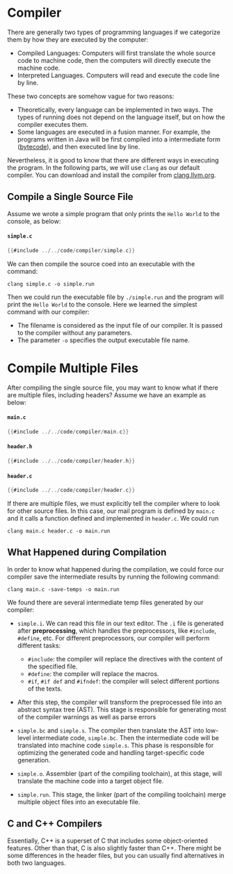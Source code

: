# Compiler

There are generally two types of programming languages if we categorize them by how they are executed by the computer:

* Compiled Languages: Computers will first translate the whole source code to machine code, then the computers will directly execute the machine code.
* Interpreted Languages. Computers will read and execute the code line by line.

These two concepts are somehow vague for two reasons:

* Theoretically, every language can be implemented in two ways. The types of running does not depend on the language itself, but on how the compiler executes them.
* Some languages are executed in a fusion manner. For example, the programs written in Java will be first compiled into a intermediate form ([bytecode](https://en.wikipedia.org/wiki/Bytecode)), and then executed line by line.

Nevertheless, it is good to know that there are different ways in executing the program. In the following parts, we will use ``clang`` as our default compiler. You can download and install the compiler from [clang.llvm.org](https://clang.llvm.org/).

## Compile a Single Source File

Assume we wrote a simple program that only prints the `Hello World` to the console, as below:

#### **`simple.c`**
``` c
{{#include ../../code/compiler/simple.c}}
```


We can then compile the source coed into an executable with the command: 

```clang simple.c -o simple.run```

Then we could run the executable file by ```./simple.run``` and the program will print the `Hello World` to the console. Here we learned the simplest command with our compiler:

* The filename is considered as the input file of our compiler. It is passed to the compiler without any parameters.
* The parameter `-o` specifies the output executable file name.

# Compile Multiple Files

After compiling the single source file, you may want to know what if there are multiple files, including headers? Assume we have an example as below:

#### **`main.c`**
``` c
{{#include ../../code/compiler/main.c}}
```
#### **`header.h`**
``` c
{{#include ../../code/compiler/header.h}}
```
#### **`header.c`**
``` c
{{#include ../../code/compiler/header.c}}
```

If there are multiple files, we must explicitly tell the compiler where to look for other source files. In this case, our mail program is defined by `main.c` and it calls a function defined and implemented in `header.c`. We could run 

`
clang main.c header.c -o main.run
`

## What Happened during Compilation

In order to know what happened during the compilation, we could force our compiler save the intermediate results by running the following command:

`
clang main.c -save-temps -o main.run
`

We found there are several intermediate temp files generated by our compiler:

* `simple.i`. We can read this file in our text editor. The `.i` file is generated after **preprocessing**, which handles the preprocessors, like `#include`, `#define`, etc. For different preprocessors, our compiler will perform different tasks:
  
  * `#include`: the compiler will replace the directives with the content of the specified file.
  * `#define`: the compiler will replace the macros.
  * `#if`, `#if def` and `#ifndef`: the compiler will select different portions of the texts.

* After this step, the compiler will transform the preprocessed file into an abstract syntax tree (AST). This stage is responsible for generating most of the compiler warnings as well as parse errors

* `simple.bc` and `simple.s`. The compiler then translate the AST into low-level intermediate code, `simple.bc`. Then the intermediate code will be translated into machine code `simple.s`. This phase is responsible for optimizing the generated code and handling target-specific code generation.

* `simple.o`. Assembler (part of the compiling toolchain), at this stage, will translate the machine code into a target object file.
  
* `simple.run`. This stage, the linker (part of the compiling toolchain) merge multiple object files into an executable file.

## C and C++ Compilers

Essentially, C++ is a superset of C that includes some object-oriented features. Other than that, C is also slightly faster than C++. There might be some differences in the header files, but you can usually find alternatives in both two languages.